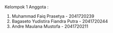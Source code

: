Kelompok 1 
Anggota :
1. Muhammad Faiq Prasetya             - 2041720239
2. Bagaseto Yudistira Fiandra Putra   - 2041720244
3. Andre Maulana Mustofa              - 2041720211
